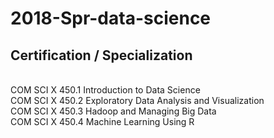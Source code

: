 # 2018-Spr-data-science
## Certification / Specialization
<br>  
COM SCI X 450.1 Introduction to Data Science
<br>
COM SCI X 450.2 Exploratory Data Analysis and Visualization
<br>
COM SCI X 450.3 Hadoop and Managing Big Data
<br>
COM SCI X 450.4 Machine Learning Using R
